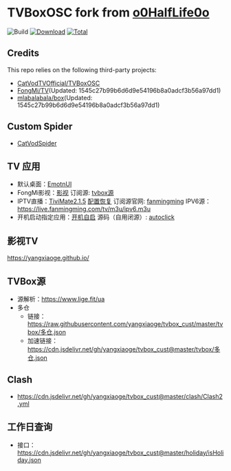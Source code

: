 # TVBoxOSC fork from [o0HalfLife0o](https://github.com/o0HalfLife0o/TVBoxOSC)

![Build](https://shields.io/github/actions/workflow/status/yangxiaoge/tvbox_cust/tvbox_app_action.yml?branch=master&logo=github&label=Build)
[![Download](https://img.shields.io/github/v/release/yangxiaoge/tvbox_cust?color=orange&logoColor=orange&label=Download&logo=DocuSign)](https://github.com/yangxiaoge/tvbox_cust/releases/latest) 
[![Total](https://shields.io/github/downloads/yangxiaoge/tvbox_cust/total?logo=Bookmeter&label=Counts&logoColor=yellow&color=yellow)](https://github.com/yangxiaoge/tvbox_cust/releases)

## Credits
This repo relies on the following third-party projects:

- [CatVodTVOfficial/TVBoxOSC](https://github.com/CatVodTVOfficial/TVBoxOSC)
- [FongMi/TV](https://github.com/FongMi/TV)(Updated: 1545c27b99b6d6d9e54196b8a0adcf3b56a97dd1)
- [mlabalabala/box](https://github.com/mlabalabala/box)(Updated: 1545c27b99b6d6d9e54196b8a0adcf3b56a97dd1)

## Custom Spider
- [CatVodSpider](https://github.com/yangxiaoge/CatVodSpider)

## TV 应用
- 默认桌面：[EmotnUI](/apk/EmotnUI_com.oversea.aslauncher_1.0.9.0_5094.apk)
- FongMi影视：[影视](https://github.com/FongMi/Release/tree/main/apk/release) 订阅源: [tvbox源](https://github.com/yangxiaoge/tvbox_cust?tab=readme-ov-file#tvbox源)
- IPTV直播：[TiviMate2.1.5](/apk/TiviMate-2.1.5推荐-Premium付费破解版.apk) [配置恢复](https://cdn.jsdelivr.net/gh/yangxiaoge/tvbox_cust@master/apk/TiviMate_backup_20240329_153403.tmb) 订阅源官网: [fanmingming](https://github.com/fanmingming/live)  IPV6源：https://live.fanmingming.com/tv/m3u/ipv6.m3u
- 开机启动指定应用：[开机自启](/apk/开机自启_3.0_2024-03-11.apk) 源码（自用闭源）: [autoclick](https://gitee.com/sheepyang_study/auto-click-slide)

## 影视TV
https://yangxiaoge.github.io/

## TVBox源
- 源解析：https://www.lige.fit/ua
- 多仓
  - 链接：https://raw.githubusercontent.com/yangxiaoge/tvbox_cust/master/tvbox/多仓.json
  - 加速链接：https://cdn.jsdelivr.net/gh/yangxiaoge/tvbox_cust@master/tvbox/多仓.json

## Clash
- https://cdn.jsdelivr.net/gh/yangxiaoge/tvbox_cust@master/clash/Clash2.yml

## 工作日查询
- 接口：https://cdn.jsdelivr.net/gh/yangxiaoge/tvbox_cust@master/holiday/isHoliday.json
  
